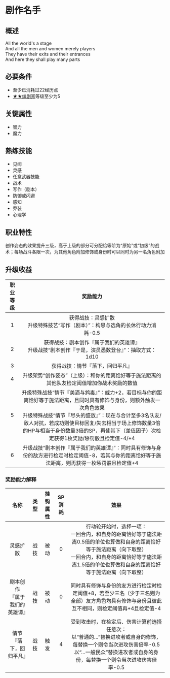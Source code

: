 # 剧作名手

## 概述

All the world's a stage<br>And all the men and women merely players<br>They have their exits and their entrances<br>And here they shall play many parts

## 必要条件

* 至少已消耗过22经历点
* <a href="../2-Playwright" target="_blank">★★编剧家</a>等级至少为5

## 关键属性

* 智力
* 魔力

## 熟练技能

* 见闻
* 灵感
* 任意武器技能
* 战术
* 写作（剧本）
* 防御或闪避
* 感知
* 乔装
* 心理学

## 职业特性

创作姿态的效果提升三级，高于上级的部分可分配给等阶为“原始”或“初级”的战术；每场战斗各限一次，为其他角色附加修饰或身份时可以同时为另一名角色附加

## 升级收益

职业等级|奖励能力
:--:|:--:
1|获得战技：灵感扩散<br>升级特殊技艺“写作（剧本）”：构思与选角的长休行动力消耗-0.5
2|获得战技：剧本创作『属于我们的英雄谭』<br>升级战技“剧本创作『于是，演员悉数登台』”：抽取方式：1d10
3|获得战技：情节『落下，回归平凡』
4|升级架势“创作姿态”（上级）：和你的距离恰好等于施法距离的其他队友检定阈值增加你战术奖励的数值
5|升级特殊战技“情节『美酒与鸩毒』”：威力+2，若目标与你的距离恰好等于施法距离，且同时具有修饰与身份，则额外触发一次角色效果<br>升级特殊战技“情节『尽头的盛放』”：现在与合计至多3名队友/敌人对抗，若成功则使目标回复/失去相当于场上修饰数量3倍的HP与相当于身份数量3倍的SP，再使其下（差值因子）次检定获得1枚奖励/惩罚骰且检定值-4/+4
6|升级战技“剧本创作『属于我们的英雄谭』”：同时具有修饰与身份的敌方进行检定时检定阈值-8，若其与你的距离恰好等于施法距离，则再获得一枚惩罚骰且检定值+4

### 奖励能力解释

名称|类型|挂钩属性|SP消耗|效果
:--:|:--:|:--:|:--:|:--:
灵感扩散|战技|被动|0|行动轮开始时，选择一项：<br>一回合内，和自身的距离恰好等于施法距离0.5倍的单位也算做和自身的距离恰好等于施法距离（向下取整）<br>一回合内，和自身的距离恰好等于施法距离1.5倍的单位也算做和自身的距离恰好等于施法距离（向下取整）
剧本创作<br>『属于我们的英雄谭』|战技|被动|0|同时具有修饰与身份的友方进行检定时检定阈值+8，若至少三名（少于三名则为全部）友方角色均具有修饰与身份且彼此互不相同，则检定阈值再+4且检定值-4
情节<br>『落下，回归平凡』|战技|触发|4|受到攻击时，在检定后、伤害计算前选择任意次：<br>以“普通的…”替换进攻者或自身的修饰，每替换一个则令当次进攻伤害倍率-0.5<br>以“…一般民众”替换进攻者或自身的身份，每替换一个则令当次进攻伤害倍率-0.5